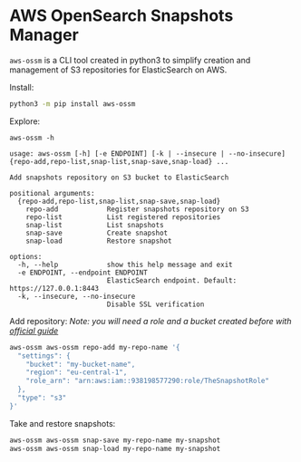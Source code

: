 AWS OpenSearch Snapshots Manager
===

`aws-ossm` is a CLI tool created in python3 to simplify creation and management of S3 repositories for ElasticSearch on AWS.

Install:

```sh
python3 -m pip install aws-ossm
```

Explore:
```
aws-ossm -h

usage: aws-ossm [-h] [-e ENDPOINT] [-k | --insecure | --no-insecure] {repo-add,repo-list,snap-list,snap-save,snap-load} ...

Add snapshots repository on S3 bucket to ElasticSearch

positional arguments:
  {repo-add,repo-list,snap-list,snap-save,snap-load}
    repo-add            Register snapshots repository on S3
    repo-list           List registered repositories
    snap-list           List snapshots
    snap-save           Create snapshot
    snap-load           Restore snapshot

options:
  -h, --help            show this help message and exit
  -e ENDPOINT, --endpoint ENDPOINT
                        ElasticSearch endpoint. Default: https://127.0.0.1:8443
  -k, --insecure, --no-insecure
                        Disable SSL verification
```

Add repository:
*Note: you will need a role and a bucket created before with [official guide][guide]*
```sh
aws-ossm aws-ossm repo-add my-repo-name '{
  "settings": {
    "bucket": "my-bucket-name",
    "region": "eu-central-1",
    "role_arn": "arn:aws:iam::938198577290:role/TheSnapshotRole"
  },
  "type": "s3"
}'
```

Take and restore snapshots:
```sh
aws-ossm aws-ossm snap-save my-repo-name my-snapshot
aws-ossm aws-ossm snap-load my-repo-name my-snapshot
```

[guide]: https://docs.aws.amazon.com/opensearch-service/latest/developerguide/managedomains-snapshots.html
